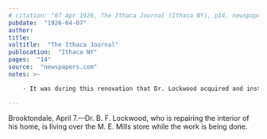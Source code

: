 ```yaml
---
# citation: "07 Apr 1926, The Ithaca Journal (Ithaca NY), p14, newspapers.com"
pubdate:  "1926-04-07"
author: 
title: 
voltitle:  "The Ithaca Journal"
publocation:  "Ithaca NY"
pages:  "14"
source:  "newspapers.com"
notes: >-

    - It was during this renovation that Dr. Lockwood acquired and installed the Italian marble fireplace mantel from Ezra Cornell’s summer home in Slaterville Springs.

---
```

Brooktondale, April 7.—Dr. B. F. Lockwood, who is repairing the interior of his home, is living over the M. E. Mills store while the work is being done.
